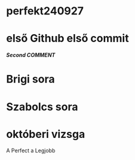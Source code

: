 # perfekt240927
# első Github első commit
***Second COMMENT***
# Brigi sora
# Szabolcs sora
# októberi vizsga 
A Perfect a Legjobb
